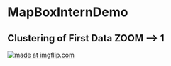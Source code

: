 # MapBoxInternDemo
## Clustering of First Data ZOOM --> 1

<a href="https://imgflip.com/gif/2jt46v"><img src="https://i.imgflip.com/2jt46v.gif" title="made at imgflip.com"/></a>
